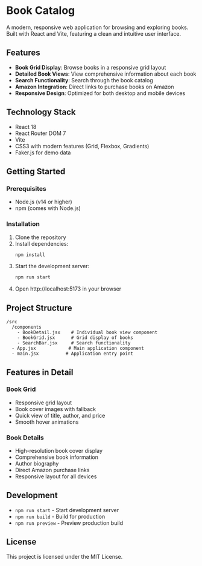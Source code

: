 # Book Catalog

A modern, responsive web application for browsing and exploring books. Built with React and Vite, featuring a clean and intuitive user interface.

## Features

- **Book Grid Display**: Browse books in a responsive grid layout
- **Detailed Book Views**: View comprehensive information about each book
- **Search Functionality**: Search through the book catalog
- **Amazon Integration**: Direct links to purchase books on Amazon
- **Responsive Design**: Optimized for both desktop and mobile devices

## Technology Stack

- React 18
- React Router DOM 7
- Vite
- CSS3 with modern features (Grid, Flexbox, Gradients)
- Faker.js for demo data

## Getting Started

### Prerequisites

- Node.js (v14 or higher)
- npm (comes with Node.js)

### Installation

1. Clone the repository
2. Install dependencies:
   ```bash
   npm install
   ```
3. Start the development server:
   ```bash
   npm run start
   ```
4. Open http://localhost:5173 in your browser

## Project Structure

```
/src
  /components
    - BookDetail.jsx    # Individual book view component
    - BookGrid.jsx      # Grid display of books
    - SearchBar.jsx     # Search functionality
  - App.jsx            # Main application component
  - main.jsx          # Application entry point
```

## Features in Detail

### Book Grid
- Responsive grid layout
- Book cover images with fallback
- Quick view of title, author, and price
- Smooth hover animations

### Book Details
- High-resolution book cover display
- Comprehensive book information
- Author biography
- Direct Amazon purchase links
- Responsive layout for all devices

## Development

- `npm run start` - Start development server
- `npm run build` - Build for production
- `npm run preview` - Preview production build

## License

This project is licensed under the MIT License.